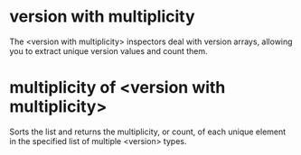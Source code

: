 # version with multiplicity

The &lt;version with multiplicity&gt; inspectors deal with version arrays, allowing you to extract unique version values and count them.

# multiplicity of &lt;version with multiplicity&gt;

Sorts the list and returns the multiplicity, or count, of each unique element in the specified list of multiple &lt;version&gt; types.
